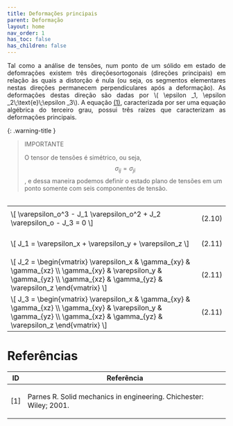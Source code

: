```yaml
---
title: Deformações principais
parent: Deformação
layout: home
nav_order: 1
has_toc: false
has_children: false
---
```


<!--Don't delete this script-->
<script src = "https://polyfill.io/v3/polyfill.min.js?features=es6"></script>
<script id = "MathJax-script" async src="https://cdn.jsdelivr.net/npm/mathjax@3/es5/tex-mml-chtml.js"></script>
<!--Don't delete this script-->

<p align="justify">
    Tal como a análise de tensões, num ponto de um sólido em estado de defomrações existem três direçõesortogonais (direções principais) em relação às quais a distorção é nula (ou seja, os segmentos elementares nestas direções permanecem perpendiculares após a deformação). As deformações destas direção são dadas por \( \epsilon _1, \epsilon _2\;\text{e}\;\epsilon _3\). A equação <a href="#eq1">(1)</a>, caracterizada por ser uma equação algébrica do terceiro grau, possui três raízes que caracterizam as deformações principais. 
</p>

{: .warning-title }
> IMPORTANTE
>
> O tensor de tensões é simétrico, ou seja, $$\sigma _{ij}=\sigma _{ji}$$, e dessa maneira podemos definir o estado plano de tensões em um ponto somente com seis componentes de tensão.

<table style = "width:100%">
<table style="width:100%">
    <tr>
        <td style="width: 90%;">\[ \varepsilon_o^3 - J_1 \varepsilon_o^2 + J_2 \varepsilon_o - J_3 = 0 \]</td>
        <td style="width: 10%;"><p align="right" id="eq7">(2.10)</p></td>
    </tr>
    <tr>
        <td style="width: 90%;">\[ J_1 = \varepsilon_x + \varepsilon_y + \varepsilon_z \]</td>
        <td style="width: 10%;"><p align="right" id="eq8">(2.11)</p></td>
    </tr>
    <tr>
        <td style="width: 90%;">
        \[
            J_2 = 
            \begin{vmatrix}
            \varepsilon_x & \gamma_{xy} & \gamma_{xz} \\
            \gamma_{xy} & \varepsilon_y & \gamma_{yz} \\
            \gamma_{xz} & \gamma_{yz} & \varepsilon_z 
            \end{vmatrix}
        \]
        </td>
        <td style="width: 10%;"><p align="right" id="eq9">(2.11)</p></td>
    </tr>
    <tr>
        <td style="width: 90%;">
        \[
            J_3 = 
            \begin{vmatrix}
            \varepsilon_x & \gamma_{xy} & \gamma_{xz} \\
            \gamma_{xy} & \varepsilon_y & \gamma_{yz} \\
            \gamma_{xz} & \gamma_{yz} & \varepsilon_z
            \end{vmatrix}
        \]
        </td>
        <td style="width: 10%;"><p align="right" id="eq10">(2.11)</p></td>
   </tr>
</table>

<h1>Referências</h1>

<table>
    <thead>
        <tr>
            <th>ID</th>
            <th>Referência</th>
        </tr>
    </thead>
    <tbody>
        <tr>
            <td><p align = "center" id = "ref1">[1]</p></td>
            <td><p align = "left">Parnes R. Solid mechanics in engineering. Chichester: Wiley; 2001.</p></td>
        </tr>    
    </tbody>
</table>

